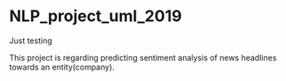 # NLP_project_uml_2019
Just testing

This project is regarding predicting sentiment analysis of news headlines towards an entity(company). 
